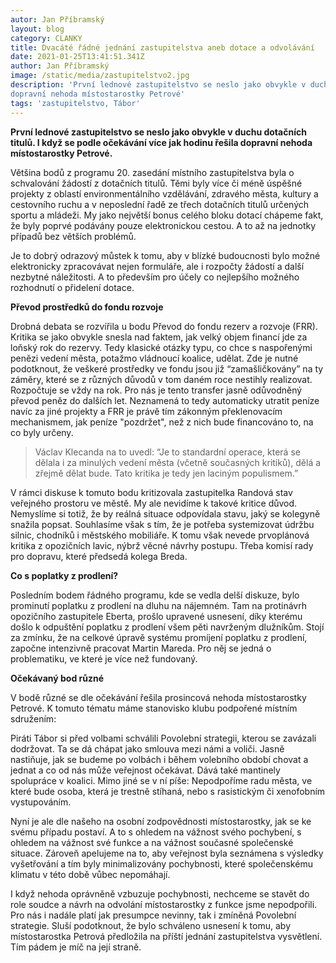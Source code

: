 ```yaml
---
autor: Jan Příbramský
layout: blog
category: CLANKY
title: Dvacáté řádné jednání zastupitelstva aneb dotace a odvolávání
date: 2021-01-25T13:41:51.341Z
author: Jan Příbramský
image: /static/media/zastupitelstvo2.jpg
description: 'První lednové zastupitelstvo se neslo jako obvykle v duchu dotačních titulů. I když podle očekávání se více jak hodinu řešila
dopravní nehoda místostarostky Petrové'
tags: 'zastupitelstvo, Tábor'
---
```


__První lednové zastupitelstvo se neslo jako obvykle v duchu dotačních titulů. I když se podle očekávání více jak hodinu řešila dopravní nehoda místostarostky Petrové.__

Většina bodů z programu 20. zasedání místního zastupitelstva byla o schvalování žádostí z dotačních titulů. Těmi byly více či méně úspěšné projekty z oblastí environmentálního vzdělávání, zdravého města, kultury a cestovního ruchu a v neposlední řadě ze třech dotačních titulů určených sportu a mládeži. My jako největší bonus celého bloku dotací chápeme fakt, že byly poprvé podávány pouze elektronickou cestou. A to až na jednotky případů bez větších problémů.

Je to dobrý odrazový můstek k tomu, aby v blízké budoucnosti bylo možné elektronicky zpracovávat nejen formuláře, ale i rozpočty žádostí a další nezbytné náležitosti. A to především pro účely co nejlepšího možného rozhodnutí o přidelení dotace.

__Převod prostředků do fondu rozvoje__

Drobná debata se rozvířila u bodu Převod do fondu rezerv a rozvoje (FRR). Kritika se jako obvykle snesla nad faktem, jak velký objem financí jde za loňský rok do rezervy. Tedy klasické otázky typu, co chce s naspořenými penězi vedení města, potažmo vládnoucí koalice, udělat. Zde je nutné podotknout, že veškeré prostředky ve fondu jsou již “zamašličkovány” na ty záměry, které se z různých důvodů v tom daném roce nestihly realizovat. Rozpočtuje se vždy na rok. Pro nás je tento transfer jasně odůvodněný převod peněz do dalších let. Neznamená to tedy automaticky utratit peníze navíc za jiné projekty a FRR je právě tím zákonným překlenovacím mechanismem, jak peníze "pozdržet", než z nich bude financováno to, na co byly určeny.

> Václav Klecanda na to uvedl: “Je to standardní operace, která se dělala i za minulých vedení města (včetně současných kritiků), dělá a zřejmě dělat bude. Tato kritika je tedy jen laciným populismem.”

V rámci diskuse k tomuto bodu kritizovala zastupitelka Randová stav veřejného prostoru ve městě. My ale nevidíme k takové kritice důvod. Nemyslíme si totiž, že by reálná situace odpovídala stavu, jaký se kolegyně snažila popsat. Souhlasíme však s tím, že je potřeba systemizovat údržbu silnic, chodníků i městského mobiliáře. K tomu však nevede prvoplánová kritika z opozičních lavic, nýbrž věcné návrhy postupu. Třeba komisí rady pro dopravu, které předsedá kolega Breda.

__Co s poplatky z prodlení?__

Posledním bodem řádného programu, kde se vedla delší diskuze, bylo prominutí poplatku z prodlení na dluhu na nájemném. Tam na protinávrh opozičního zastupitele Eberta, prošlo upravené usnesení, díky kterému došlo k odpuštění poplatku z prodlení všem pěti navrženým dlužníkům. Stojí za zmínku, že na celkové úpravě systému promíjení poplatku z prodlení, započne intenzivně pracovat Martin Mareda. Pro něj se jedná o problematiku, ve které je více než fundovaný.

__Očekávaný bod různé__

V bodě různé se dle očekávání řešila prosincová nehoda místostarostky Petrové. K tomuto tématu máme stanovisko klubu podpořené místním sdružením:

Piráti Tábor si před volbami schválili Povolební strategii, kterou se zavázali dodržovat. Ta se dá chápat jako smlouva mezi námi a voliči. Jasně nastiňuje, jak se budeme po volbách i během volebního období chovat a jednat a co od nás může veřejnost očekávat. Dává také mantinely spolupráce v koalici. Mimo jiné se v ní píše: Nepodpoříme radu města, ve které bude osoba, která je trestně stíhaná, nebo s rasistickým či xenofobním vystupováním. 
 
Nyní je ale dle našeho na osobní zodpovědnosti místostarostky, jak se ke svému případu postaví. A to s ohledem na vážnost svého pochybení, s ohledem na vážnost své funkce a na vážnost současné společenské situace. Zároveň apelujeme na to, aby veřejnost byla seznámena s výsledky vyšetřování a tím byly minimalizovány pochybnosti, které společenskému klimatu v této době vůbec nepomáhají.

I když nehoda oprávněně vzbuzuje pochybnosti, nechceme se stavět do role soudce a návrh na odvolání místostarostky z funkce jsme nepodpořili. Pro nás i nadále platí jak presumpce nevinny, tak i zmíněná Povolební strategie. Sluší podotknout, že bylo schváleno usnesení k tomu, aby místostarostka Petrová předložila na příští jednání zastupitelstva vysvětlení. Tím pádem je míč na její straně. 
